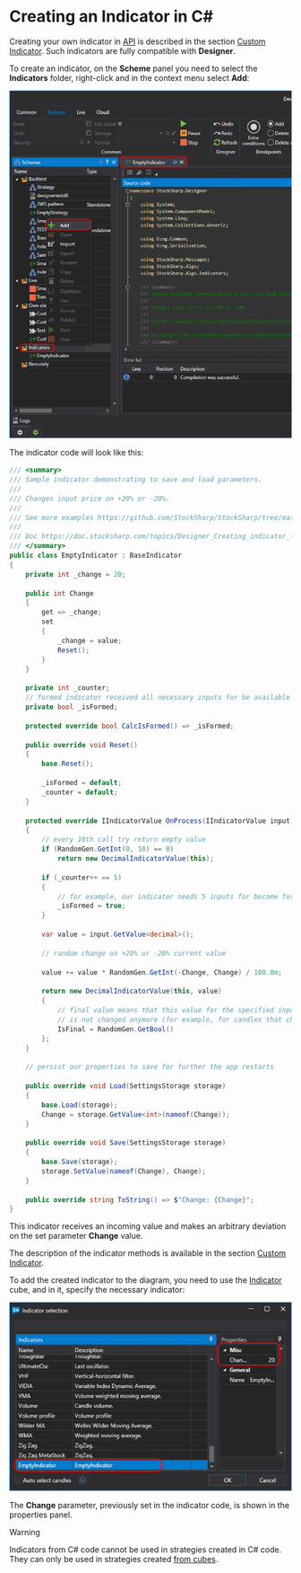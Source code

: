 # Creating an Indicator in C#

Creating your own indicator in [API](StockSharpAbout.md) is described in the section [Custom Indicator](IndicatorsCustom.md). Such indicators are fully compatible with **Designer**.

To create an indicator, on the **Scheme** panel you need to select the **Indicators** folder, right-click and in the context menu select **Add**:

![Designer_Source_Code_Indicator_00](../images/Designer_Source_Code_Indicator_00.png)

The indicator code will look like this:

```cs
/// <summary>
/// Sample indicator demonstrating to save and load parameters.
/// 
/// Changes input price on +20% or -20%.
/// 
/// See more examples https://github.com/StockSharp/StockSharp/tree/master/Algo/Indicators
/// 
/// Doc https://doc.stocksharp.com/topics/Designer_Creating_indicator_from_source_code.html
/// </summary>
public class EmptyIndicator : BaseIndicator
{
	private int _change = 20;

	public int Change
	{
		get => _change;
		set
		{
			_change = value;
			Reset();
		}
	}

	private int _counter;
	// formed indicator received all necessary inputs for be available for trading
	private bool _isFormed;

	protected override bool CalcIsFormed() => _isFormed;

	public override void Reset()
	{
		base.Reset();

		_isFormed = default;
		_counter = default;
	}

	protected override IIndicatorValue OnProcess(IIndicatorValue input)
	{
		// every 10th call try return empty value
		if (RandomGen.GetInt(0, 10) == 0)
			return new DecimalIndicatorValue(this);

		if (_counter++ == 5)
		{
			// for example, our indicator needs 5 inputs for become formed
			_isFormed = true;
		}

		var value = input.GetValue<decimal>();

		// random change on +20% or -20% current value

		value += value * RandomGen.GetInt(-Change, Change) / 100.0m;

		return new DecimalIndicatorValue(this, value)
		{
			// final value means that this value for the specified input
			// is not changed anymore (for example, for candles that changes with last price)
			IsFinal = RandomGen.GetBool()
		};
	}

	// persist our properties to save for further the app restarts

	public override void Load(SettingsStorage storage)
	{
		base.Load(storage);
		Change = storage.GetValue<int>(nameof(Change));
	}

	public override void Save(SettingsStorage storage)
	{
		base.Save(storage);
		storage.SetValue(nameof(Change), Change);
	}

	public override string ToString() => $"Change: {Change}";
}
```

This indicator receives an incoming value and makes an arbitrary deviation on the set parameter **Change** value.

The description of the indicator methods is available in the section [Custom Indicator](IndicatorsCustom.md).

To add the created indicator to the diagram, you need to use the [Indicator](Designer_Indicator.md) cube, and in it, specify the necessary indicator:

![Designer_Source_Code_Indicator_01](../images/Designer_Source_Code_Indicator_01.png)

The **Change** parameter, previously set in the indicator code, is shown in the properties panel.

> [!WARNING] 
> Indicators from C# code cannot be used in strategies created in C# code. They can only be used in strategies created [from cubes](Designer_Creating_strategy_out_of_blocks.md).
